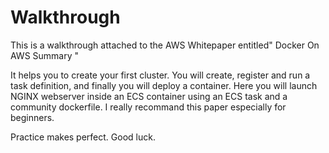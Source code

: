 # Walkthrough
This is a walkthrough attached to the AWS Whitepaper entitled" Docker On AWS Summary "

It helps you to create your first cluster. You will create, register and run a task definition, and finally you will deploy a container.
Here you will launch  NGINX webserver inside an ECS container using an ECS task and a community dockerfile.
I really recommand this paper especially for beginners.

Practice makes perfect. Good luck.
